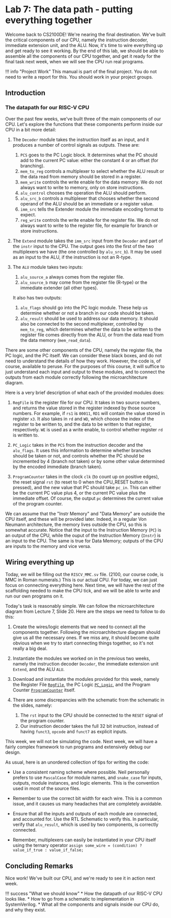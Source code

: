 # Lab 7: The data path - putting everything together

Welcome back to CS2100DE! We're nearing the final destination. We've built the critical components of our CPU, namely the instruction decoder, immediate extension unit, and the ALU. Now, it's time to wire everything up and get ready to see it working. By the end of this lab, we should be able to assemble all the components of our CPU together, and get it ready for the final task next week, when we will see the CPU run real programs. 

!!! info "Project Work"
	This manual is part of the final project. You do not need to write a report for this. You should work in your project groups. 

## Introduction

### The datapath for our RISC-V CPU

Over the past few weeks, we've built three of the main components of our CPU. Let's explore the functions that these components perform inside our CPU in a bit more detail:

1. The `Decoder` module takes the instruction itself as an input, and it produces a number of control signals as outputs. These are:
	1. `PCS` goes to the PC Logic block. It determines what the PC should add to the current PC value: either the constant 4 or an offset (for branching). 
	2. `mem_to_reg` controls a multiplexer to select whether the ALU result or the data read from memory should be stored in a register.
	3. `mem_write` controls the write enable for the data memory. We do not always want to write to memory, only on store instructions. 
	4. `alu_control` chooses the operation the ALU should perform.
	5. `alu_src_b` controls a multiplexer that chooses whether the second operand of the ALU should be an immediate or a register value.
	6. `imm_src` tells the Extender module the immediate encoding format to expect.
	7. `reg_write` controls the write enable for the register file. We do not always want to write to the register file, for example for branch or store instructions. 

2. The `Extend` module takes the `imm_src` input from the `Decoder` and part of the `instr` input to the CPU. The output goes into the first of the two multiplexers we have (the one controlled by `alu_src_b`). It may be used as an input to the ALU, if the instruction is not an R-type. 

3. The `ALU` module takes two inputs:
	1. `alu_source_a` always comes from the register file.
	2. `alu_source_b` may come from the register file (R-type) or the immediate extender (all other types). 
   	
	It also has two outputs:
	1. `alu_flags` should go into the PC logic module. These help us determine whether or not a branch in our code should be taken. 
	2. `alu_result` should be used to address our data memory. It should also be connected to the second multiplexer, controlled by `mem_to_reg`, which determines whether the data to be written to the register file comes directly from the ALU, or from the data read from the data memory (`mem_read_data`).  

There are some other components of the CPU, namely the register file, the PC logic, and the PC itself. We can consider these black boxes, and do not need to understand the details of how they work. However, the code is, of course, available to peruse. For the purposes of this course, it will suffice to just understand each input and output to these modules, and to  connect the outputs from each module correctly following the microarchitecture diagram. 

Here is a very brief description of what each of the provided modules does:

1. `RegFile` is the register file for our CPU. It takes in two source numbers, and returns the value stored in the register indexed by those source numbers. For example, if `rs1` is `00011`, `RD1` will contain the value stored in register `x3`. It also takes in `rd` and `WD`, which choose the index of the register to be written to, and the data to be written to that register, respectively. `WE` is used as a write enable, to control whether register `rd` is written to. 

2. `PC_Logic` takes in the `PCS` from the instruction decoder and the `alu_flags`. It uses this information to determine whether branches should be taken or not, and controls whether the PC should be incremented by 4 (branch not taken) or by some other value determined by the encoded immediate (branch taken). 

3. `ProgramCounter` takes in the clock `clk` (to count up on positive edges), the reset signal `rst` (to reset to 0 when the CPU_RESET button is pressed), and the new value that PC should take `pc_in`. This can either be the current PC value plus 4, or the current PC value plus the immediate offset. Of course, the output `pc` determines the current value of the program counter.

We can assume that the "Instr Memory" and "Data Memory" are outside the CPU itself, and these will be provided later. Indeed, in a regular Von Neumann architecture, the memory lives outside the CPU, so this is somewhat accurate. Notice that the input to the Instruction Memory (`PC`) is an output of the CPU, while the ouput of the Instruction Memory (`Instr`) is an input to the CPU. The same is true for Data Memory; outputs of the CPU are inputs to the memory and vice versa. 

## Wiring everything up

Today, we will be filling out the `RISCV_MMC.sv` file. (2100, our course code, is MMC in Roman numerals.) This is our actual CPU. For today, we can just focus on connecting everything here. Next time, we will have the rest of the scaffolding needed to make the CPU tick, and we will be able to write and run our own programs on it. 

Today's task is reasonably simple. We can follow the microarchitecture diagram from Lecture 7, Slide 20. Here are the steps we need to follow to do this:

1. Create the wires/logic elements that we need to connect all the components together. Following the microarchitecture diagram should give us all the necessary ones. If we miss any, it should become quite obvious when we try to start connecting things together, so it's not really a big deal. 

2. Instantiate the modules we worked on in the previous two weeks, namely the instruction decoder `Decoder`, the immediate extension unit `Extend`, and the ALU `ALU`. 

3. Download and instantiate the modules provided for this week, namely the Register File [`RegFile`](https://github.com/NUS-CS2100DE/labs/blob/main/lab_templates/week09/RegFile.sv), the PC Logic [`PC_Logic`](https://github.com/NUS-CS2100DE/labs/blob/main/lab_templates/week09/PC_Logic.sv), and the Program Counter [`ProgramCounter`](https://github.com/NUS-CS2100DE/labs/blob/main/lab_templates/week09/ProgramCounter.sv) itself.

4. There are some discrepancies with the schematic from the schematic in the slides, namely:
	1. The `rst` input to the CPU should be connected to the `RESET` signal of the program counter. 
	2. Our instruction decoder takes the full 32 bit instruction, instead of having `funct3`, `opcode` and `funct7` as explicit inputs. 

This week, we will not be simulating the code. Next week, we will have a fairly complex framework to run programs and extensively debug our design. 

As usual, here is an unordered collection of tips for writing the code:

* Use a consistent naming scheme where possible. Neil personally prefers to use `PascalCase` for module names, and `snake_case` for inputs, outputs, module instances, and logic elements. This is the convention used in most of the source files. 

* Remember to use the correct bit width for each wire. This is a common issue, and it causes us many headaches that are completely avoidable. 

* Ensure that all the inputs and outputs of each module are connected, and accounted for. Use the RTL Schematic to verify this. In particular, verify that `alu_result`, which is used by two components, is correctly connected.

* Remember, multiplexers can easily be instantiated in your CPU itself using the ternary operator `assign some_wire = (condition) ? value_if_true : value_if_false;`

## Concluding Remarks

Nice work! We've built our CPU, and we're ready to see it in action next week. 

!!! success "What we should know"
	* How the datapath of our RISC-V CPU looks like. 
	* How to go from a schematic to implementation in SystemVerilog.
	* What all the components and signals inside our CPU do, and why they exist. 
